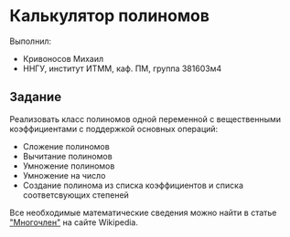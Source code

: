 ﻿# Калькулятор полиномов

Выполнил:

 - Кривоносов Михаил
 - ННГУ, институт ИТММ, каф. ПМ, группа 381603м4

## Задание

Реализовать класс полиномов одной переменной с вещественными коэффициентами с поддержкой основных операций:

 - Сложение полиномов
 - Вычитание полиномов
 - Умножение полиномов
 - Умножение на число
 - Создание полинома из списка коэффициентов и списка соответсвующих степеней

Все необходимые математические сведения можно найти в статье
["Многочлен"][polynomial] на сайте Wikipedia.

<!-- LINKS -->

[polynomial]: https://en.wikipedia.org/wiki/Polynomial
